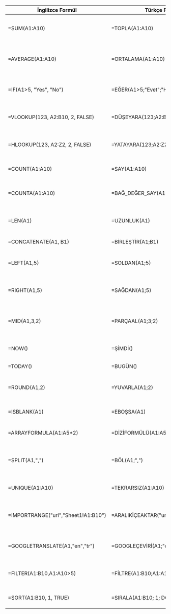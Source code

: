 


İngilizce Formül | Türkçe Formül | Açıklama
----|---|---- |
=SUM(A1:A10) | =TOPLA(A1:A10) | Belirtilen aralıktaki sayıları toplar.
=AVERAGE(A1:A10) | =ORTALAMA(A1:A10) | Belirtilen aralıktaki sayıların ortalamasını alır.
=IF(A1>5, "Yes", "No") | =EĞER(A1>5;"Evet";"Hayır") | Belirli bir koşula göre seçim yapar.
=VLOOKUP(123, A2:B10, 2, FALSE) | =DÜŞEYARA(123;A2:B10;2;YANLIŞ) | Bir değeri tabloda dikey olarak arar.
=HLOOKUP(123, A2:Z2, 2, FALSE) | =YATAYARA(123;A2:Z2;2;YANLIŞ) | Bir değeri tabloda yatay olarak arar.
=COUNT(A1:A10) | =SAY(A1:A10) | Sayı içeren hücreleri sayar.
=COUNTA(A1:A10) | =BAĞ_DEĞER_SAY(A1:A10) | Dolu (boş olmayan) hücreleri sayar.
=LEN(A1) | =UZUNLUK(A1) | Hücredeki karakter sayısını verir.
=CONCATENATE(A1, B1) | =BİRLEŞTİR(A1;B1) | Hücreleri birleştirir.
=LEFT(A1,5) | =SOLDAN(A1;5) | Hücredeki metnin ilk 5 karakterini alır.
=RIGHT(A1,5) | =SAĞDAN(A1;5) | Hücredeki metnin son 5 karakterini alır.
=MID(A1,3,2) | =PARÇAAL(A1;3;2) | Hücredeki metinden belirli bir parçayı çeker.
=NOW() | =ŞİMDİ() | Geçerli tarih ve saati verir.
=TODAY() | =BUGÜN() | Bugünün tarihini verir.
=ROUND(A1,2) | =YUVARLA(A1;2) | Bir sayıyı belirli basamaklara yuvarlar.
=ISBLANK(A1) | =EBOŞSA(A1) | Hücre boş mu kontrol eder.
=ARRAYFORMULA(A1:A5*2) | =DİZİFORMÜLÜ(A1:A5*2) | Bir formülü tüm diziye uygular.
=SPLIT(A1,",") | =BÖL(A1;",") | Bir hücredeki veriyi belirli bir ayırıcıya göre böler.
=UNIQUE(A1:A10) | =TEKRARSIZ(A1:A10) | Benzersiz değerleri listeler.
=IMPORTRANGE("url","Sheet1!A1:B10") | =ARALIKİÇEAKTAR("url";"Sayfa1!A1:B10") | Başka bir Google Sheets dosyasından veri çeker.
=GOOGLETRANSLATE(A1,"en","tr") | =GOOGLEÇEVİRİ(A1;"en";"tr") | Hücredeki metni otomatik çevirir.
=FILTER(A1:B10,A1:A10>5) | =FİLTRE(A1:B10;A1:A10>5) | Belirli koşullara göre verileri filtreler.
=SORT(A1:B10, 1, TRUE) | =SIRALA(A1:B10; 1; DOĞRU) | Bir veri aralığını sıralar.